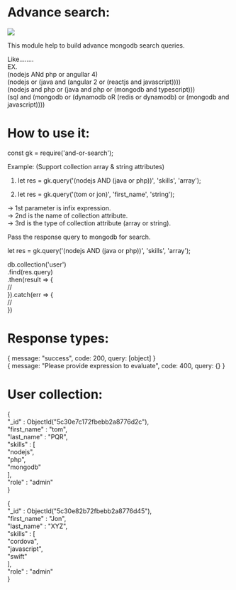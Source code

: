 # Advance search:

![](http://img.shields.io/badge/stability-stable-green.svg?style=flat)  

This module help to build advance mongodb search queries.

Like........  
EX.  
(nodejs ANd php or angullar 4)  
(nodejs or (java and (angular 2 or (reactjs and javascript))))  
(nodejs and php or (java and php or (mongodb and typescript)))  
(sql and (mongodb or (dynamodb oR (redis or dynamodb) or (mongodb and javascript))))  

# How to use it:

const gk = require('and-or-search');

Example: (Support collection array & string attributes)

1. let res = gk.query('(nodejs AND (java or php))', 'skills', 'array');

2. let res = gk.query('(tom or jon)', 'first_name', 'string');

 -> 1st parameter is infix expression.  
 -> 2nd is the name of collection attribute.  
 -> 3rd is the type of collection attribute (array or string).  

Pass the response query to mongodb for search.  

let res = gk.query('(nodejs AND (java or php))', 'skills', 'array');  

 db.collection('user')  
   .find(res.query)  
   .then(result => {  
    //  
   }).catch(err => {  
    //  
   })  

 # Response types:

 { message: "success", code: 200, query: [object] }  
 { message: "Please provide expression to evaluate", code: 400, query: {} }


# User collection:

{  
    "_id" : ObjectId("5c30e7c172fbebb2a8776d2c"),  
    "first_name" : "tom",  
    "last_name" : "PQR",  
    "skills" : [  
        "nodejs",  
        "php",  
        "mongodb"  
    ],  
    "role" : "admin"  
}  

{  
    "_id" : ObjectId("5c30e82b72fbebb2a8776d45"),  
    "first_name" : "Jon",  
    "last_name" : "XYZ",  
    "skills" : [   
        "cordova",  
        "javascript",  
        "swift"  
    ],  
    "role" : "admin"  
}  



